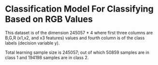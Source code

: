 # Classification Model For Classifying Based on RGB Values

This dataset is of the dimension 245057 * 4 where first three columns are B,G,R (x1,x2, and x3 features) values and fourth column is of the class labels (decision variable y).

Total learning sample size is 245057; out of which 50859 samples are in class 1 and 194198 samples are in class 2.
